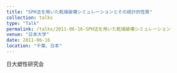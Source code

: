 ```yaml
---
title: "SPH法を用いた乾燥破壊シミュレーションとその統計的性質"
collection: talks
type: "Talk"
permalink: /talks/2011-06-16-SPH法を用いた乾燥破壊シミュレーション
venue: "日本大学"
date: 2011-06-16
location: "千葉、日本"
---
```


日大塑性研究会
